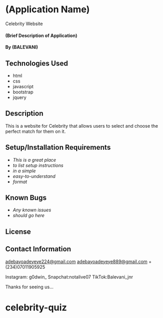 # (Application Name)
Celebrity Website

#### (Brief Description of Application)


#### By (BALEVANI)

## Technologies Used

* html
* css
* javascript
* bootstrap
* jquery

## Description
This is a website for Celebrity that allows users to select and choose the perfect match for them on it.

## Setup/Installation Requirements

* _This is a great place_
* _to list setup instructions_
* _in a simple_
* _easy-to-understand_
* _format_

## Known Bugs

* _Any known issues_
* _should go here_

## License

## Contact Information
adebayoadeyeye224@gmail.com
adebayoadeyeye889@gmail.com
+(234)07011905925

Instagram: g0dwin_
Snapchat:notalive07
TikTok:Balevani_jnr


Thanks for seeing us...
# celebrity-quiz
